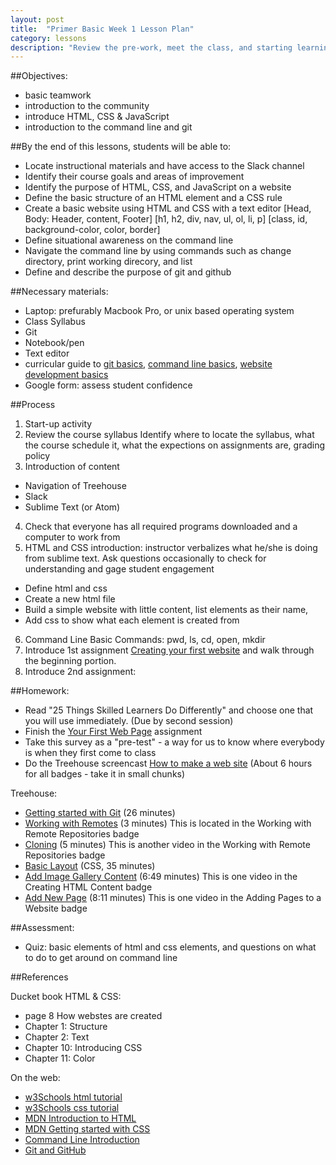 ```yaml
---
layout: post
title:  "Primer Basic Week 1 Lesson Plan"
category: lessons
description: "Review the pre-work, meet the class, and starting learning about HTML & CSS."
---
```


##Objectives:

*	basic teamwork
*   introduction to the community
*   introduce HTML, CSS & JavaScript
*   introduction to the command line and git

##By the end of this lessons, students will be able to:

*	Locate instructional materials and have access to the Slack channel
*   Identify their course goals and areas of improvement
*   Identify the purpose of HTML, CSS, and JavaScript on a website
*   Define the basic structure of an HTML element and a CSS rule
*   Create a basic website using HTML and CSS with a text editor
[Head, Body: Header, content, Footer] [h1, h2, div, nav, ul, ol, li, p]
[class, id, background-color, color, border]
*   Define situational awareness on the command line
*   Navigate the command line by using commands such as change directory, print working direcory, and list
*   Define and describe the purpose of git and github

##Necessary materials:

*   Laptop: prefurably Macbook Pro, or unix based operating system
*   Class Syllabus
*   Git
*   Notebook/pen
*   Text editor
*   curricular guide to [git basics](https://portlandcodeschool.github.io/primer/git_and_github/), [command line basics](https://portlandcodeschool.github.io/primer/the_command_line/), [website development basics](https://portlandcodeschool.github.io/primer/beginning_html_and_css/)
*   Google form: assess student confidence

##Process
1. Start-up activity
2. Review the course syllabus
	Identify where to locate the syllabus, what the course schedule it, what the expections on assignments are, grading policy
3. Introduction of content
* Navigation of Treehouse
* Slack
* Sublime Text (or Atom)
4. Check that everyone has all required programs downloaded and a computer to work from
5. HTML and CSS introduction: instructor verbalizes what he/she is doing from sublime text.  Ask questions occasionally to check for understanding and gage student engagement
* 	Define html and css
* 	Create a new html file
* 	Build a simple website with little content, list elements as their name,
* 	Add css to show what each element is created from
6. Command Line Basic Commands: pwd, ls, cd, open, mkdir
7. Introduce 1st assignment [Creating your first website](http://portlandcodeschool.github.io/primer/assignments/01-creating-your-first-website/) and walk through the beginning portion.
8. Introduce 2nd assignment: 

##Homework:

* Read "25 Things Skilled Learners Do Differently" and choose one that you will use immediately. (Due by second session)
* Finish the [Your First Web Page](http://portlandcodeschool.github.io/primer/assignments/01-creating-your-first-website/) assignment
* Take this survey as a "pre-test" - a way for us to know where everybody is when they first come to class
* Do the Treehouse screencast
[How to make a web site](http://teamtreehouse.com/library/how-to-make-a-website)  (About 6 hours for all badges - take it in small chunks)


Treehouse:

*	[Getting started with Git](http://teamtreehouse.com/library/git-basics) (26 minutes)
*	[Working with Remotes](http://teamtreehouse.com/library/git-basics) (3 minutes) This is located in the Working with Remote Repositories badge
*	[Cloning](http://teamtreehouse.com/library/git-basics) (5 minutes)  This is another video in the Working with Remote Repositories badge
*	[Basic Layout](http://teamtreehouse.com/library/css-basics) (CSS, 35 minutes)
*	[Add Image Gallery Content](http://teamtreehouse.com/library/how-to-make-a-website)  (6:49 minutes)  This is one video in the Creating HTML Content badge
*	[Add New Page](http://teamtreehouse.com/library/how-to-make-a-website) (8:11 minutes) This is one video in the Adding Pages to a Website badge


##Assessment:

*	Quiz: basic elements of html and css elements, and questions on what to do to get around on command line

##References

Ducket book HTML & CSS:

* page 8 How webstes are created
* Chapter 1: Structure
* Chapter 2: Text
* Chapter 10: Introducing CSS
* Chapter 11: Color

On the web:

* [w3Schools html tutorial](http://www.w3schools.com/html/default.asp)
* [w3Schools css tutorial](http://www.w3schools.com/css/default.asp)
* [MDN Introduction to HTML](https://developer.mozilla.org/en-US/docs/Web/Guide/HTML/Introduction)
* [MDN Getting started with CSS](https://developer.mozilla.org/en-US/docs/Web/Guide/CSS/Getting_started)
* [Command Line Introduction](https://portlandcodeschool.github.io/primer/the_command_line/)
* [Git and GitHub](https://portlandcodeschool.github.io/primer/git_and_github/)
